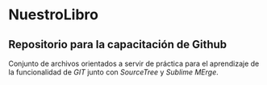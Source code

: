 # NuestroLibro
## Repositorio para la capacitación de Github
Conjunto de archivos orientados a servir de práctica para el aprendizaje de la funcionalidad de *GIT* junto con *SourceTree* y *Sublime MErge*.
